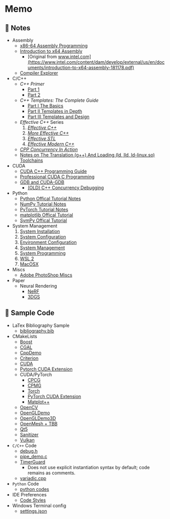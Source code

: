 # Memo



## 🌱 Notes

- Assembly
  - [x86-64 Assembly Programming](./notes/assembly/assembly.md)
  - [Introduction to x64 Assembly](./notes/assembly/introduction-to-x64-assembly.pdf)
    - [Original from www.intel.com](https://www.intel.com/content/dam/develop/external/us/en/documents/introduction-to-x64-assembly-181178.pdf)
  - [Compiler Explorer](https://godbolt.org)
- C/C++
  - *C++ Primer*
    - [Part 1](./notes/cpp/cpp_primer_notes_p1.md)
    - [Part 2](./notes/cpp/cpp_primer_notes_p2.md)
  - *C++ Templates: The Complete Guide*
    - [Part I The Basics](./notes/cpp/cpp_templates_the_complete_guide_notes.md)
    - [Part II Templates in Depth](./notes/cpp/cpp_templates_the_complete_guide_notes_part_2.md)
    - [Part III Templates and Design](./notes/cpp/cpp_templates_the_complete_guide_notes_part_3.md)
  - *Effective C++* Series
    1. *[Effective C++](./notes/cpp/effective_cpp_notes_01_effective_cpp.md)*
    2. *[More Effective C++](./notes/cpp/effective_cpp_notes_02_more_effective_cpp.md)*
    3. *[Effective STL](./notes/cpp/effective_cpp_notes_03_effective_stl.md)*
    4. *[Effective Modern C++](./notes/cpp/effective_cpp_notes_04_effective_modern_cpp.md)*
  - *[CPP Concurrency In Action](./notes/cpp/cpp_concurrency_in_action_notes.md)*
  - [Notes on The Translation (g++) And Loading (ld, lld, ld-linux.so) Toolchains](./notes/cpp/translation_and_loading_toolchain.md)
- CUDA
  - [CUDA C++ Programming Guide](./notes/cuda/cuda_cpp_programming_guide.md)
  - [Professional CUDA C Programming](./notes/cuda/professional_cuda_c_programming.md)
  - [GDB and CUDA-GDB](./notes/cuda/cuda-gdb.md)
    - [(OLD) C++ Concurrency Debugging](./notes/cpp/debugging.md)
- Python
    - [Python Offical Tutorial Notes](./notes/py/py.md)
    - [NumPy Tutorial Notes](./notes/py/numpy.md)
    - [PyTorch Tutorial Notes](./notes/py/pytorch.md)
    - [matplotlib Offical Tutorial](./notes/py/matplotlib.md)
    - [SymPy Offical Tutorial](./notes/py/sympy/sympy.md)
- System Management
  1. [System Installation](./notes/system/01-system-installation.md)
  2. [System Configuration](./notes/system/02-system-configuration.md)
  3. [Environment Configuration](./notes/system/03-environment-configuration.md)
  4. [System Management](./notes/system/04-system-management.md)
  5. [System Programming](./notes/system/05-system-programming.md)
  6. [WSL 2](./notes/system/06-wsl-2.md)
  7. [MacOSX](./notes/system/07-macosx.md)
- Miscs
  - [Adobe PhotoShop Miscs](./notes/misc/photoshop.md)
- Paper
  - Neural Rendering
    - [NeRF](./notes/paper/neural_rendering/nerf.ipynb)
    - [3DGS](./notes/paper/neural_rendering//3dgs.ipynb)



## 🌱 Sample Code

- LaTex Bibliography Sample
  - [bibliography.bib](./code/bibliography.bib)
- CMakeLists
  - [Boost](./code/CMakeLists/Boost/CMakeLists.txt)
  - [CGAL](./code/CMakeLists/SurfM/CMakeLists.txt)
  - [CppDemo](https://github.com/AXIHIXA/CppDemo/)
  - [Criterion](./code/CMakeLists/Criterion/CMakeLists.txt)
  - [CUDA](https://github.com/AXIHIXA/CudaDemo/)
  - [Pytorch CUDA Extension](https://github.com/AXIHIXA/PTE)
  - CUDA/PyTorch
    - [CPCG](./code/CMakeLists/CPCG/CMakeLists.txt)
    - [CPMG](./code/CMakeLists/CPMG/CMakeLists.txt)
    - [Torch](./code/CMakeLists/Torch/CMakeLists.txt)
    - [PyTorch CUDA Extension](./code/CMakeLists/PTE/CMakeLists.txt)
    - [Matplot++](./code/CMakeLists/Matplot++/CMakeLists.txt)
  - [OpenCV](./code/CMakeLists/OpenCV/CMakeLists.txt)
  - [OpenGLDemo](https://github.com/AXIHIXA/OpenGLDemo/)
  - [OpenGLDemo3D](https://github.com/AXIHIXA/OpenGLDemo3D/)
  - [OpenMesh + TBB](./code/CMakeLists/OpenMesh+TBB/CMakeLists.txt)
  - [Qt5](./code/CMakeLists/Qt5/CMakeLists.txt)
  - [Sanitizer](./code/CMakeLists/Sanitizer/CMakeLists.txt)
  - [Vulkan](./code/CMakeLists/VulkanDemo/CMakeLists.txt)
- `C/C++` Code
  - [debug.h](./code/debug.h)
  - [pipe_demo.c](./code/pipe_demo.c)
  - [TimerGuard](./code/TimerGuard/include/util/TimerGuard.h)
    - Does not use explicit instantiation syntax by default; code remains as comments. 
  - [variadic.cpp](./code/variadic.cpp)
- `Python` Code
  - [python codes](./code/python_code.md)
- IDE Preferences
  - [Code Styles](./code/ide%20preferences)
- Windows Terminal config
  - [settings.json](./code/Windows%20Terminal)
